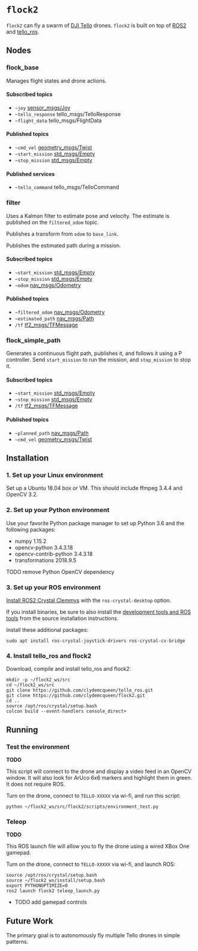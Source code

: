 # `flock2`

`flock2` can fly a swarm of [DJI Tello](https://store.dji.com/product/tello) drones.
`flock2` is built on top of [ROS2](https://index.ros.org/doc/ros2/) and [tello_ros](https://github.com/clydemcqueen/tello_ros).

## Nodes

### flock_base

Manages flight states and drone actions.

#### Subscribed topics

* `~joy` [sensor_msgs/Joy](http://docs.ros.org/api/sensor_msgs/html/msg/Joy.html)
* `~tello_response` tello_msgs/TelloResponse
* `~flight_data` tello_msgs/FlightData

#### Published topics

* `~cmd_vel` [geometry_msgs/Twist](http://docs.ros.org/api/geometry_msgs/html/msg/Twist.html)
* `~start_mission` [std_msgs/Empty](http://docs.ros.org/api/std_msgs/html/msg/Empty.html)
* `~stop_mission` [std_msgs/Empty](http://docs.ros.org/api/std_msgs/html/msg/Empty.html)

#### Published services

* `~tello_command` tello_msgs/TelloCommand

### filter

Uses a Kalman filter to estimate pose and velocity.
The estimate is published on the `filtered_odom` topic.

Publishes a transform from `odom` to `base_link`.

Publishes the estimated path during a mission.

#### Subscribed topics

* `~start_mission` [std_msgs/Empty](http://docs.ros.org/api/std_msgs/html/msg/Empty.html)
* `~stop_mission` [std_msgs/Empty](http://docs.ros.org/api/std_msgs/html/msg/Empty.html)
* `~odom` [nav_msgs/Odometry](http://docs.ros.org/api/nav_msgs/html/msg/Odometry.html)

#### Published topics

* `~filtered_odom` [nav_msgs/Odometry](http://docs.ros.org/api/nav_msgs/html/msg/Odometry.html)
* `~estimated_path` [nav_msgs/Path](http://docs.ros.org/api/nav_msgs/html/msg/Path.html)
* `/tf` [tf2_msgs/TFMessage](http://docs.ros.org/api/tf2_msgs/html/msg/TFMessage.html)

### flock_simple_path

Generates a continuous flight path, publishes it, and follows it using a P controller.
Send `start_mission` to run the mission, and `stop_mission` to stop it.

#### Subscribed topics

* `~start_mission` [std_msgs/Empty](http://docs.ros.org/api/std_msgs/html/msg/Empty.html)
* `~stop_mission` [std_msgs/Empty](http://docs.ros.org/api/std_msgs/html/msg/Empty.html)
* `/tf` [tf2_msgs/TFMessage](http://docs.ros.org/api/tf2_msgs/html/msg/TFMessage.html)

#### Published topics

* `~planned_path` [nav_msgs/Path](http://docs.ros.org/api/nav_msgs/html/msg/Path.html)
* `~cmd_vel` [geometry_msgs/Twist](http://docs.ros.org/api/geometry_msgs/html/msg/Twist.html)

## Installation

### 1. Set up your Linux environment

Set up a Ubuntu 18.04 box or VM. This should include ffmpeg 3.4.4 and OpenCV 3.2.

### 2. Set up your Python environment

Use your favorite Python package manager to set up Python 3.6 and the following packages:

* numpy 1.15.2
* opencv-python 3.4.3.18
* opencv-contrib-python 3.4.3.18
* transformations 2018.9.5

TODO remove Python OpenCV dependency

### 3. Set up your ROS environment

[Install ROS2 Crystal Clemmys](https://github.com/ros2/ros2/wiki/Installation) with the `ros-crystal-desktop` option.

If you install binaries, be sure to also install the 
[development tools and ROS tools](https://github.com/ros2/ros2/wiki/Linux-Development-Setup#install-development-tools-and-ros-tools)
from the source installation instructions.

Install these additional packages:
~~~
sudo apt install ros-crystal-joystick-drivers ros-crystal-cv-bridge
~~~

### 4. Install tello_ros and flock2

Download, compile and install tello_ros and flock2:
~~~
mkdir -p ~/flock2_ws/src
cd ~/flock2_ws/src
git clone https://github.com/clydemcqueen/tello_ros.git
git clone https://github.com/clydemcqueen/flock2.git
cd ..
source /opt/ros/crystal/setup.bash
colcon build --event-handlers console_direct+
~~~

## Running

### Test the environment

**TODO**

This script will connect to the drone and display a video feed in an OpenCV window.
It will also look for ArUco 6x6 markers and highlight them in green.
It does not require ROS.

Turn on the drone, connect to `TELLO-XXXXX` via wi-fi, and run this script:
~~~
python ~/flock2_ws/src/flock2/scripts/environment_test.py
~~~

### Teleop

**TODO**

This ROS launch file will allow you to fly the drone using a wired XBox One gamepad.

Turn on the drone, connect to `TELLO-XXXXX` via wi-fi, and launch ROS:
~~~
source /opt/ros/crystal/setup.bash
source ~/flock2_ws/install/setup.bash
export PYTHONOPTIMIZE=0
ros2 launch flock2 teleop_launch.py
~~~

* TODO add gamepad controls

## Future Work

The primary goal is to autonomously fly multiple Tello drones in simple patterns.